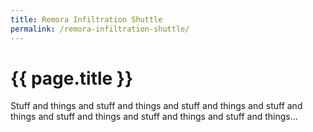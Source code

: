 ```yaml
---
title: Remora Infiltration Shuttle
permalink: /remora-infiltration-shuttle/
---
```


# {{ page.title }}

Stuff and things and stuff and things and stuff and things and stuff and things and stuff and things and stuff and things and stuff and things...